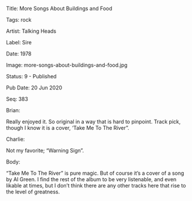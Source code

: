 Title:  More Songs About Buildings and Food

Tags:   rock

Artist: Talking Heads

Label:  Sire

Date:   1978

Image:  more-songs-about-buildings-and-food.jpg

Status: 9 - Published

Pub Date: 20 Jun 2020

Seq:    383

Brian: 

Really enjoyed it. So original in a way that is hard to pinpoint. Track pick, though I know it is a cover, ‘Take Me To The River”.


Charlie: 

Not my favorite; “Warning Sign”.


Body: 

“Take Me To The River” is pure magic. But of course it’s a cover of a song by Al Green. I find the rest of the album to be very listenable, and even likable at times, but I don’t think there are any other tracks here that rise to the level of greatness. 

